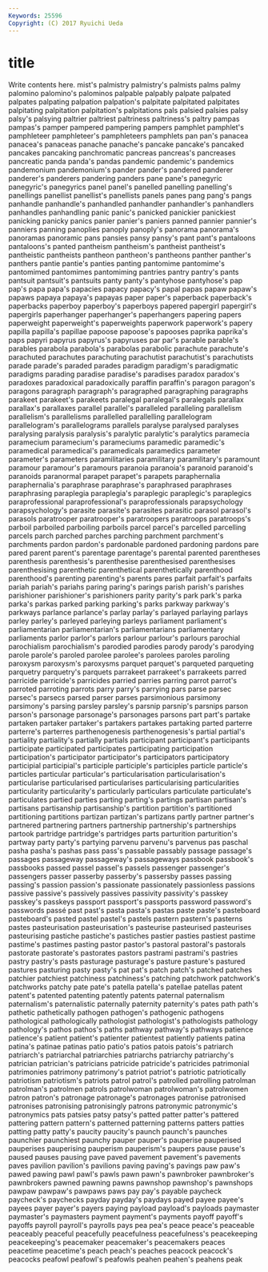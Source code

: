 ```yaml
---
Keywords: 25596 
Copyright: (C) 2017 Ryuichi Ueda
---
```


# title

Write contents here.
mist's palmistry palmistry's
palmists palms palmy palomino palomino's palominos palpable palpably palpate palpated
palpates palpating palpation palpation's palpitate palpitated palpitates palpitating palpitation palpitation's
palpitations pals palsied palsies palsy palsy's palsying paltrier paltriest paltriness
paltriness's paltry pampas pampas's pamper pampered pampering pampers pamphlet pamphlet's
pamphleteer pamphleteer's pamphleteers pamphlets pan pan's panacea panacea's panaceas panache
panache's pancake pancake's pancaked pancakes pancaking panchromatic pancreas pancreas's pancreases
pancreatic panda panda's pandas pandemic pandemic's pandemics pandemonium pandemonium's pander
pander's pandered panderer panderer's panderers pandering panders pane pane's panegyric
panegyric's panegyrics panel panel's panelled panelling panelling's panellings panellist panellist's
panellists panels panes pang pang's pangs panhandle panhandle's panhandled panhandler
panhandler's panhandlers panhandles panhandling panic panic's panicked panickier panickiest panicking
panicky panics panier panier's paniers panned pannier pannier's panniers panning
panoplies panoply panoply's panorama panorama's panoramas panoramic pans pansies pansy
pansy's pant pant's pantaloons pantaloons's panted pantheism pantheism's pantheist pantheist's
pantheistic pantheists pantheon pantheon's pantheons panther panther's panthers pantie pantie's
panties panting pantomime pantomime's pantomimed pantomimes pantomiming pantries pantry pantry's
pants pantsuit pantsuit's pantsuits panty panty's pantyhose pantyhose's pap pap's
papa papa's papacies papacy papacy's papal papas papaw papaw's papaws
papaya papaya's papayas paper paper's paperback paperback's paperbacks paperboy paperboy's
paperboys papered papergirl papergirl's papergirls paperhanger paperhanger's paperhangers papering papers
paperweight paperweight's paperweights paperwork paperwork's papery papilla papilla's papillae papoose
papoose's papooses paprika paprika's paps papyri papyrus papyrus's papyruses par
par's parable parable's parables parabola parabola's parabolas parabolic parachute parachute's
parachuted parachutes parachuting parachutist parachutist's parachutists parade parade's paraded parades
paradigm paradigm's paradigmatic paradigms parading paradise paradise's paradises paradox paradox's
paradoxes paradoxical paradoxically paraffin paraffin's paragon paragon's paragons paragraph paragraph's
paragraphed paragraphing paragraphs parakeet parakeet's parakeets paralegal paralegal's paralegals parallax
parallax's parallaxes parallel parallel's paralleled paralleling parallelism parallelism's parallelisms parallelled
parallelling parallelogram parallelogram's parallelograms parallels paralyse paralysed paralyses paralysing paralysis
paralysis's paralytic paralytic's paralytics paramecia paramecium paramecium's parameciums paramedic paramedic's
paramedical paramedical's paramedicals paramedics parameter parameter's parameters paramilitaries paramilitary paramilitary's
paramount paramour paramour's paramours paranoia paranoia's paranoid paranoid's paranoids paranormal
parapet parapet's parapets paraphernalia paraphernalia's paraphrase paraphrase's paraphrased paraphrases paraphrasing
paraplegia paraplegia's paraplegic paraplegic's paraplegics paraprofessional paraprofessional's paraprofessionals parapsychology parapsychology's
parasite parasite's parasites parasitic parasol parasol's parasols paratrooper paratrooper's paratroopers
paratroops paratroops's parboil parboiled parboiling parboils parcel parcel's parcelled parcelling
parcels parch parched parches parching parchment parchment's parchments pardon pardon's
pardonable pardoned pardoning pardons pare pared parent parent's parentage parentage's
parental parented parentheses parenthesis parenthesis's parenthesise parenthesised parenthesises parenthesising parenthetic
parenthetical parenthetically parenthood parenthood's parenting parenting's parents pares parfait parfait's
parfaits pariah pariah's pariahs paring paring's parings parish parish's parishes
parishioner parishioner's parishioners parity parity's park park's parka parka's parkas
parked parking parking's parks parkway parkway's parkways parlance parlance's parlay
parlay's parlayed parlaying parlays parley parley's parleyed parleying parleys parliament
parliament's parliamentarian parliamentarian's parliamentarians parliamentary parliaments parlor parlor's parlors parlour
parlour's parlours parochial parochialism parochialism's parodied parodies parody parody's parodying
parole parole's paroled parolee parolee's parolees paroles paroling paroxysm paroxysm's
paroxysms parquet parquet's parqueted parqueting parquetry parquetry's parquets parrakeet parrakeet's
parrakeets parred parricide parricide's parricides parried parries parring parrot parrot's
parroted parroting parrots parry parry's parrying pars parse parsec parsec's
parsecs parsed parser parses parsimonious parsimony parsimony's parsing parsley parsley's
parsnip parsnip's parsnips parson parson's parsonage parsonage's parsonages parsons part
part's partake partaken partaker partaker's partakers partakes partaking parted parterre
parterre's parterres parthenogenesis parthenogenesis's partial partial's partiality partiality's partially partials
participant participant's participants participate participated participates participating participation participation's participator
participator's participators participatory participial participial's participle participle's participles particle particle's
particles particular particular's particularisation particularisation's particularise particularised particularises particularising particularities
particularity particularity's particularly particulars particulate particulate's particulates partied parties parting
parting's partings partisan partisan's partisans partisanship partisanship's partition partition's partitioned
partitioning partitions partizan partizan's partizans partly partner partner's partnered partnering
partners partnership partnership's partnerships partook partridge partridge's partridges parts parturition
parturition's partway party party's partying parvenu parvenu's parvenus pas paschal
pasha pasha's pashas pass pass's passable passably passage passage's passages
passageway passageway's passageways passbook passbook's passbooks passed passel passel's passels
passenger passenger's passengers passer passerby passerby's passersby passes passing passing's
passion passion's passionate passionately passionless passions passive passive's passively passives
passivity passivity's passkey passkey's passkeys passport passport's passports password password's
passwords passé past past's pasta pasta's pastas paste paste's pasteboard
pasteboard's pasted pastel pastel's pastels pastern pastern's pasterns pastes pasteurisation
pasteurisation's pasteurise pasteurised pasteurises pasteurising pastiche pastiche's pastiches pastier pasties
pastiest pastime pastime's pastimes pasting pastor pastor's pastoral pastoral's pastorals
pastorate pastorate's pastorates pastors pastrami pastrami's pastries pastry pastry's pasts
pasturage pasturage's pasture pasture's pastured pastures pasturing pasty pasty's pat
pat's patch patch's patched patches patchier patchiest patchiness patchiness's patching
patchwork patchwork's patchworks patchy pate pate's patella patella's patellae patellas
patent patent's patented patenting patently patents paternal paternalism paternalism's paternalistic
paternally paternity paternity's pates path path's pathetic pathetically pathogen pathogen's
pathogenic pathogens pathological pathologically pathologist pathologist's pathologists pathology pathology's pathos
pathos's paths pathway pathway's pathways patience patience's patient patient's patienter
patientest patiently patients patina patina's patinae patinas patio patio's patios
patois patois's patriarch patriarch's patriarchal patriarchies patriarchs patriarchy patriarchy's patrician
patrician's patricians patricide patricide's patricides patrimonial patrimonies patrimony patrimony's patriot
patriot's patriotic patriotically patriotism patriotism's patriots patrol patrol's patrolled patrolling
patrolman patrolman's patrolmen patrols patrolwoman patrolwoman's patrolwomen patron patron's patronage
patronage's patronages patronise patronised patronises patronising patronisingly patrons patronymic patronymic's
patronymics pats patsies patsy patsy's patted patter patter's pattered pattering
pattern pattern's patterned patterning patterns patters patties patting patty patty's
paucity paucity's paunch paunch's paunches paunchier paunchiest paunchy pauper pauper's
pauperise pauperised pauperises pauperising pauperism pauperism's paupers pause pause's paused
pauses pausing pave paved pavement pavement's pavements paves pavilion pavilion's
pavilions paving paving's pavings paw paw's pawed pawing pawl pawl's
pawls pawn pawn's pawnbroker pawnbroker's pawnbrokers pawned pawning pawns pawnshop
pawnshop's pawnshops pawpaw pawpaw's pawpaws paws pay pay's payable paycheck
paycheck's paychecks payday payday's paydays payed payee payee's payees payer
payer's payers paying payload payload's payloads paymaster paymaster's paymasters payment
payment's payments payoff payoff's payoffs payroll payroll's payrolls pays pea
pea's peace peace's peaceable peaceably peaceful peacefully peacefulness peacefulness's peacekeeping
peacekeeping's peacemaker peacemaker's peacemakers peaces peacetime peacetime's peach peach's peaches
peacock peacock's peacocks peafowl peafowl's peafowls peahen peahen's peahens peak
